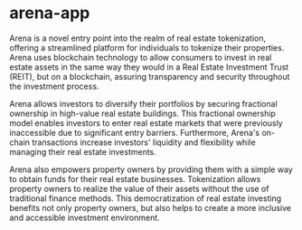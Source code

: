 # arena-app

Arena is a novel entry point into the realm of real estate tokenization, offering a streamlined platform for individuals to tokenize their properties. Arena uses blockchain technology to allow consumers to invest in real estate assets in the same way they would in a Real Estate Investment Trust (REIT), but on a blockchain, assuring transparency and security throughout the investment process.

Arena allows investors to diversify their portfolios by securing fractional ownership in high-value real estate buildings. This fractional ownership model enables investors to enter real estate markets that were previously inaccessible due to significant entry barriers. Furthermore, Arena's on-chain transactions increase investors' liquidity and flexibility while managing their real estate investments.

Arena also empowers property owners by providing them with a simple way to obtain funds for their real estate businesses. Tokenization allows property owners to realize the value of their assets without the use of traditional finance methods. This democratization of real estate investing benefits not only property owners, but also helps to create a more inclusive and accessible investment environment.
